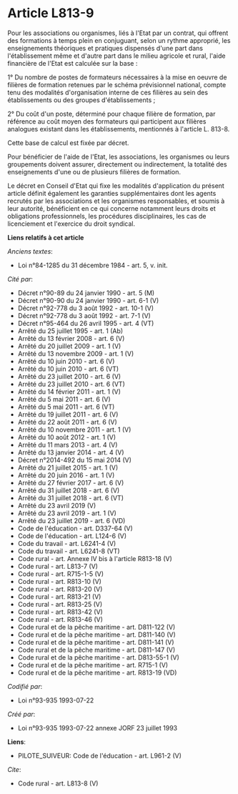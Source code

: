 # Article L813-9

Pour les associations ou organismes, liés à l'Etat par un contrat, qui offrent des formations à temps plein en conjuguant,
selon un rythme approprié, les enseignements théoriques et pratiques dispensés d'une part dans l'établissement même et
d'autre part dans le milieu agricole et rural, l'aide financière de l'Etat est calculée sur la base : 

1° Du nombre de postes de formateurs nécessaires à la mise en oeuvre de filières de formation retenues par le schéma
prévisionnel national, compte tenu des modalités d'organisation interne de ces filières au sein des établissements ou des
groupes d'établissements ; 

2° Du coût d'un poste, déterminé pour chaque filière de formation, par référence au coût moyen des formateurs qui participent
aux filières analogues existant dans les établissements, mentionnés à l'article L. 813-8. 

Cette base de calcul est fixée par décret. 

Pour bénéficier de l'aide de l'Etat, les associations, les organismes ou leurs groupements doivent assurer, directement ou
indirectement, la totalité des enseignements d'une ou de plusieurs filières de formation. 

Le décret en Conseil d'Etat qui fixe les modalités d'application du présent article définit également les garanties
supplémentaires dont les agents recrutés par les associations et les organismes responsables, et soumis à leur autorité,
bénéficient en ce qui concerne notamment leurs droits et obligations professionnels, les procédures disciplinaires, les cas
de licenciement et l'exercice du droit syndical.

**Liens relatifs à cet article**

_Anciens textes_:

  - Loi n°84-1285 du 31 décembre 1984 - art. 5, v. init.

_Cité par_:

  - Décret n°90-89 du 24 janvier 1990 - art. 5 (M)
  - Décret n°90-90 du 24 janvier 1990 - art. 6-1 (V)
  - Décret n°92-778 du 3 août 1992 - art. 10-1 (V)
  - Décret n°92-778 du 3 août 1992 - art. 7-1 (V)
  - Décret n°95-464 du 26 avril 1995 - art. 4 (VT)
  - Arrêté du 25 juillet 1995 - art. 1 (Ab)
  - Arrêté du 13 février 2008 - art. 6 (V)
  - Arrêté du 20 juillet 2009 - art. 1 (V)
  - Arrêté du 13 novembre 2009 - art. 1 (V)
  - Arrêté du 10 juin 2010 - art. 6 (V)
  - Arrêté du 10 juin 2010 - art. 6 (VT)
  - Arrêté du 23 juillet 2010 - art. 6 (V)
  - Arrêté du 23 juillet 2010 - art. 6 (VT)
  - Arrêté du 14 février 2011 - art. 1 (V)
  - Arrêté du 5 mai 2011 - art. 6 (V)
  - Arrêté du 5 mai 2011 - art. 6 (VT)
  - Arrêté du 19 juillet 2011 - art. 6 (V)
  - Arrêté du 22 août 2011 - art. 6 (V)
  - Arrêté du 10 novembre 2011 - art. 1 (V)
  - Arrêté du 10 août 2012 - art. 1 (V)
  - Arrêté du 11 mars 2013 - art. 4 (V)
  - Arrêté du 13 janvier 2014 - art. 4 (V)
  - Décret n°2014-492 du 15 mai 2014 (V)
  - Arrêté du 21 juillet 2015 - art. 1 (V)
  - Arrêté du 20 juin 2016 - art. 1 (V)
  - Arrêté du 27 février 2017 - art. 6 (V)
  - Arrêté du 31 juillet 2018 - art. 6 (V)
  - Arrêté du 31 juillet 2018 - art. 6 (VT)
  - Arrêté du 23 avril 2019 (V)
  - Arrêté du 23 avril 2019 - art. 1 (V)
  - Arrêté du 23 juillet 2019 - art. 6 (VD)
  - Code de l'éducation - art. D337-64 (V)
  - Code de l'éducation - art. L124-6 (V)
  - Code du travail - art. L6241-4 (V)
  - Code du travail - art. L6241-8 (VT)
  - Code rural - art. Annexe IV bis à l'article R813-18 (V)
  - Code rural - art. L813-7 (V)
  - Code rural - art. R715-1-5 (V)
  - Code rural - art. R813-10 (V)
  - Code rural - art. R813-20 (V)
  - Code rural - art. R813-21 (V)
  - Code rural - art. R813-25 (V)
  - Code rural - art. R813-42 (V)
  - Code rural - art. R813-46 (V)
  - Code rural et de la pêche maritime - art. D811-122 (V)
  - Code rural et de la pêche maritime - art. D811-140 (V)
  - Code rural et de la pêche maritime - art. D811-141 (V)
  - Code rural et de la pêche maritime - art. D811-147 (V)
  - Code rural et de la pêche maritime - art. D813-55-1 (V)
  - Code rural et de la pêche maritime - art. R715-1 (V)
  - Code rural et de la pêche maritime - art. R813-19 (VD)

_Codifié par_:

  - Loi n°93-935 1993-07-22

_Créé par_:

  - Loi n°93-935 1993-07-22 annexe JORF 23 juillet 1993

**Liens**:

  - PILOTE_SUIVEUR: Code de l'éducation - art. L961-2 (V)

_Cite_:

  - Code rural - art. L813-8 (V)
